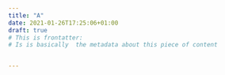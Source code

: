 ```yaml
---
title: "A"
date: 2021-01-26T17:25:06+01:00
draft: true
# This is frontatter:
# Is is basically  the metadata about this piece of content


---
```


